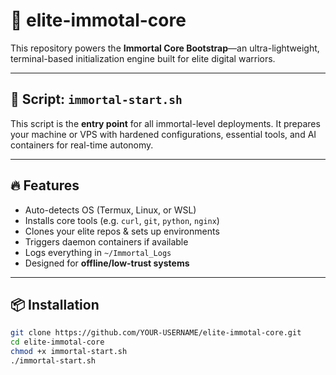 # 🚀 elite-immotal-core

This repository powers the **Immortal Core Bootstrap**—an ultra-lightweight, terminal-based initialization engine built for elite digital warriors.

---

## 📜 Script: `immortal-start.sh`

This script is the **entry point** for all immortal-level deployments. It prepares your machine or VPS with hardened configurations, essential tools, and AI containers for real-time autonomy.

---

## 🔥 Features

- Auto-detects OS (Termux, Linux, or WSL)
- Installs core tools (e.g. `curl`, `git`, `python`, `nginx`)
- Clones your elite repos & sets up environments
- Triggers daemon containers if available
- Logs everything in `~/Immortal_Logs`
- Designed for **offline/low-trust systems**

---

## 📦 Installation

```bash
git clone https://github.com/YOUR-USERNAME/elite-immotal-core.git
cd elite-immotal-core
chmod +x immortal-start.sh
./immortal-start.sh

